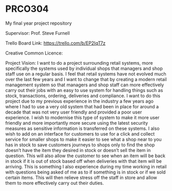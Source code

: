 # PRCO304
My final year project repository

Supervisor: Prof. Steve Furnell

Trello Board Link: https://trello.com/b/EP2IqT7z

Creative Common Licence: 

Project Vision:
I want to do a project surrounding retail systems, more specifically the systems used by individual shops that managers and shop staff use on a regular basis. I feel that retail systems have not evolved much over the last few years and I want to change that by creating a modern retail management system so that managers and shop staff can more effectively carry out their jobs with an easy to use system for handling things such as stock, transactions, ordering, deliveries and compliance. 
I want to do this project due to my previous experience in the industry a few years ago where I had to use a very old system that had been in place for around a decade that was not very user friendly and provided a poor user experience. I wish to modernise this type of system to make it more user friendly and more importantly more secure using the latest security measures as sensitive information is transferred on these systems.
I also wish to add on an interface for customers to use for a click and collect service for smaller shops to make it easier to see what a shop near to you has in stock to save customers journeys to shops only to find the shop doesn’t have the item they desired in stock or doesn’t sell the item in question. This will also allow the customer to see when an item will be back in stock if it is out of stock based off when deliveries with that item will be arriving. This is something I also experience during my time working in retail with questions being asked of me as to if something is in stock or if we sold certain items. This will then relieve stress off the staff in store and allow them to more effectively carry out their duties. 

